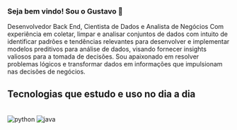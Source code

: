 ### Seja bem vindo! Sou o Gustavo 👋

Desenvolvedor Back End, Cientista de Dados e Analista de Negócios
Com experiência em coletar, limpar e analisar conjuntos de dados com intuito de identificar padrões e tendências relevantes para desenvolver e implementar modelos preditivos para análise de dados, visando fornecer insights valiosos para a tomada de decisões.
Sou apaixonado em resolver problemas lógicos e transformar dados em informações que impulsionam nas decisões de negócios.



## Tecnologias que estudo e uso no dia a dia

  <div style="display: inline_block"> <br/>
    <img align= "center" alt= "python" src= "https://img.shields.io/badge/Python-14354C?style=for-the-badge&logo=python&logoColor=white"/>
    <img align= "center" alt= "java" scr= "https://img.shields.io/badge/Java-ED8B00?style=for-the-badge&logo=openjdk&logoColor=white"/>
    
  </div>
  


